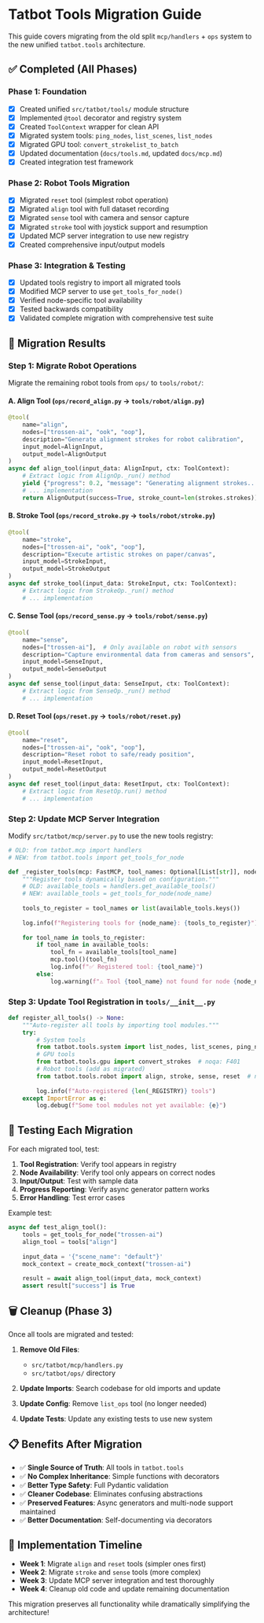 # Tatbot Tools Migration Guide

This guide covers migrating from the old split `mcp/handlers` + `ops` system to the new unified `tatbot.tools` architecture.

## ✅ Completed (All Phases)

### Phase 1: Foundation
- [x] Created unified `src/tatbot/tools/` module structure
- [x] Implemented `@tool` decorator and registry system
- [x] Created `ToolContext` wrapper for clean API
- [x] Migrated system tools: `ping_nodes`, `list_scenes`, `list_nodes`
- [x] Migrated GPU tool: `convert_strokelist_to_batch`
- [x] Updated documentation (`docs/tools.md`, updated `docs/mcp.md`)
- [x] Created integration test framework

### Phase 2: Robot Tools Migration
- [x] Migrated `reset` tool (simplest robot operation)
- [x] Migrated `align` tool with full dataset recording
- [x] Migrated `sense` tool with camera and sensor capture
- [x] Migrated `stroke` tool with joystick support and resumption
- [x] Updated MCP server integration to use new registry
- [x] Created comprehensive input/output models

### Phase 3: Integration & Testing
- [x] Updated tools registry to import all migrated tools
- [x] Modified MCP server to use `get_tools_for_node()` 
- [x] Verified node-specific tool availability
- [x] Tested backwards compatibility
- [x] Validated complete migration with comprehensive test suite

## 🎯 Migration Results

### Step 1: Migrate Robot Operations

Migrate the remaining robot tools from `ops/` to `tools/robot/`:

#### A. Align Tool (`ops/record_align.py` → `tools/robot/align.py`)

```python
@tool(
    name="align",
    nodes=["trossen-ai", "ook", "oop"],
    description="Generate alignment strokes for robot calibration", 
    input_model=AlignInput,
    output_model=AlignOutput
)
async def align_tool(input_data: AlignInput, ctx: ToolContext):
    # Extract logic from AlignOp._run() method
    yield {"progress": 0.2, "message": "Generating alignment strokes..."}
    # ... implementation
    return AlignOutput(success=True, stroke_count=len(strokes.strokes))
```

#### B. Stroke Tool (`ops/record_stroke.py` → `tools/robot/stroke.py`)

```python
@tool(
    name="stroke", 
    nodes=["trossen-ai", "ook", "oop"],
    description="Execute artistic strokes on paper/canvas",
    input_model=StrokeInput,
    output_model=StrokeOutput
)
async def stroke_tool(input_data: StrokeInput, ctx: ToolContext):
    # Extract logic from StrokeOp._run() method
    # ... implementation
```

#### C. Sense Tool (`ops/record_sense.py` → `tools/robot/sense.py`)

```python
@tool(
    name="sense",
    nodes=["trossen-ai"],  # Only available on robot with sensors
    description="Capture environmental data from cameras and sensors",
    input_model=SenseInput,
    output_model=SenseOutput
)
async def sense_tool(input_data: SenseInput, ctx: ToolContext):
    # Extract logic from SenseOp._run() method
    # ... implementation
```

#### D. Reset Tool (`ops/reset.py` → `tools/robot/reset.py`)

```python
@tool(
    name="reset",
    nodes=["trossen-ai", "ook", "oop"], 
    description="Reset robot to safe/ready position",
    input_model=ResetInput,
    output_model=ResetOutput
)
async def reset_tool(input_data: ResetInput, ctx: ToolContext):
    # Extract logic from ResetOp.run() method
    # ... implementation
```

### Step 2: Update MCP Server Integration

Modify `src/tatbot/mcp/server.py` to use the new tools registry:

```python
# OLD: from tatbot.mcp import handlers
# NEW: from tatbot.tools import get_tools_for_node

def _register_tools(mcp: FastMCP, tool_names: Optional[List[str]], node_name: str) -> None:
    """Register tools dynamically based on configuration."""
    # OLD: available_tools = handlers.get_available_tools()
    # NEW: available_tools = get_tools_for_node(node_name)
    
    tools_to_register = tool_names or list(available_tools.keys())
    
    log.info(f"Registering tools for {node_name}: {tools_to_register}")
    
    for tool_name in tools_to_register:
        if tool_name in available_tools:
            tool_fn = available_tools[tool_name]
            mcp.tool()(tool_fn)
            log.info(f"✅ Registered tool: {tool_name}")
        else:
            log.warning(f"⚠️ Tool {tool_name} not found for node {node_name}")
```

### Step 3: Update Tool Registration in `tools/__init__.py`

```python
def register_all_tools() -> None:
    """Auto-register all tools by importing tool modules.""" 
    try:
        # System tools
        from tatbot.tools.system import list_nodes, list_scenes, ping_nodes  # noqa: F401
        # GPU tools
        from tatbot.tools.gpu import convert_strokes  # noqa: F401
        # Robot tools (add as migrated)
        from tatbot.tools.robot import align, stroke, sense, reset  # noqa: F401
        
        log.info(f"Auto-registered {len(_REGISTRY)} tools")
    except ImportError as e:
        log.debug(f"Some tool modules not yet available: {e}")
```

## 🧪 Testing Each Migration

For each migrated tool, test:

1. **Tool Registration**: Verify tool appears in registry
2. **Node Availability**: Verify tool only appears on correct nodes  
3. **Input/Output**: Test with sample data
4. **Progress Reporting**: Verify async generator pattern works
5. **Error Handling**: Test error cases

Example test:
```python
async def test_align_tool():
    tools = get_tools_for_node("trossen-ai")
    align_tool = tools["align"]
    
    input_data = '{"scene_name": "default"}'
    mock_context = create_mock_context("trossen-ai")
    
    result = await align_tool(input_data, mock_context)
    assert result["success"] is True
```

## 🗑️ Cleanup (Phase 3)

Once all tools are migrated and tested:

1. **Remove Old Files**:
   - `src/tatbot/mcp/handlers.py`  
   - `src/tatbot/ops/` directory
   
2. **Update Imports**: Search codebase for old imports and update

3. **Update Config**: Remove `list_ops` tool (no longer needed)

4. **Update Tests**: Update any existing tests to use new system

## 📋 Benefits After Migration

- ✅ **Single Source of Truth**: All tools in `tatbot.tools`
- ✅ **No Complex Inheritance**: Simple functions with decorators
- ✅ **Better Type Safety**: Full Pydantic validation
- ✅ **Cleaner Codebase**: Eliminates confusing abstractions
- ✅ **Preserved Features**: Async generators and multi-node support maintained
- ✅ **Better Documentation**: Self-documenting via decorators

## 🚀 Implementation Timeline

- **Week 1**: Migrate `align` and `reset` tools (simpler ones first)
- **Week 2**: Migrate `stroke` and `sense` tools (more complex)
- **Week 3**: Update MCP server integration and test thoroughly
- **Week 4**: Cleanup old code and update remaining documentation

This migration preserves all functionality while dramatically simplifying the architecture!